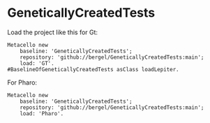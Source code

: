 # GeneticallyCreatedTests

Load the project like this for Gt:
```
Metacello new	baseline: 'GeneticallyCreatedTests';	repository: 'github://bergel/GeneticallyCreatedTests:main';	load: 'GT'.#BaselineOfGeneticallyCreatedTests asClass loadLepiter.
```

For Pharo:
```
Metacello new	baseline: 'GeneticallyCreatedTests';	repository: 'github://bergel/GeneticallyCreatedTests:main';	load: 'Pharo'.
```
